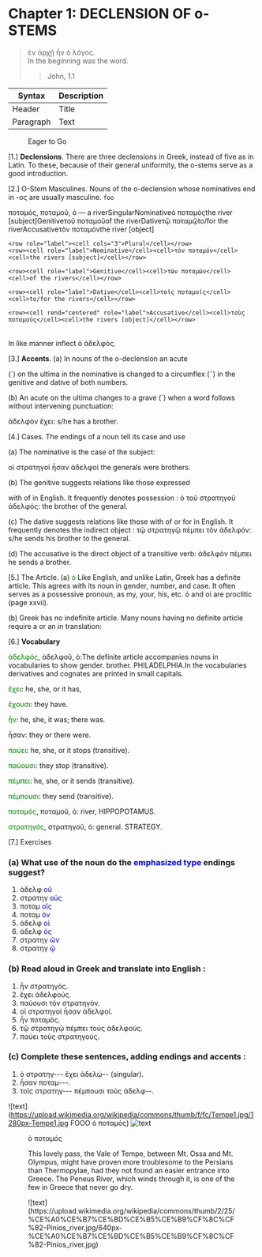# Chapter 1: DECLENSION OF ο-STEMS

 >  ἐν ἀρχῇ ἦν ὁ λόγος.<br/>
 >  In the beginning was the word.<br/>
>> John, 1.1

| Syntax      | Description |
| ----------- | ----------- |
| Header      | Title       |
| Paragraph   | Text        |
<figure><head>Eager to Go</head></figure>

[1.] **Declensions**. There are three declensions in Greek,
instead of five as in Latin. To these, because of their general uniformity, the o-stems serve as a good introduction.

[2.] Ο-Stem Masculines. Nouns of the ο-declension
whose nominatives end in -ος are usually masculine.
<code style="color : name_color">foo</code>
<table>
  <head>ποταμός, ποταμοῦ, ὁ — a river</head>
  <row role="label"><cell cols="3">Singular</cell></row>
    <row><cell role="label">Nominative</cell><cell>ὁ ποταμός</cell><cell>the river [subject]</cell></row>
    <row><cell role="label">Genitive</cell><cell>τοῦ ποταμοῦ</cell><cell>of the river</cell></row>
    <row><cell role="label">Dative</cell><cell>τῷ ποταμῷ</cell><cell>to/for the river</cell></row>
    <row><cell role="label">Accusative</cell><cell>τὸν ποταμόν</cell><cell>the river [object]</cell></row>

    <row role="label"><cell cols="3">Plural</cell></row>
    <row><cell role="label">Nominative</cell><cell>τὸν ποταμόν</cell><cell>the rivers [subject]</cell></row>

    <row><cell role="label">Genitive</cell><cell>τῶν ποταμῶν</cell><cell>of the rivers</cell></row>

    <row><cell role="label">Dative</cell><cell>τοῖς ποταμοῖς</cell><cell>to/for the rivers</cell></row>

    <row><cell rend="centered" role="label">Accusative</cell><cell>τοὺς ποταμούς</cell><cell>the rivers [object]</cell></row>

</table>



In like manner inflect ὁ ἀδελφός.

[3.] **Accents**.
(a) In nouns of the ο-declension an acute

(´) on the ultima in the nominative is changed to a
circumflex (῀) in the genitive and dative of both numbers.





<pb n="2"/>

</p><p>
(b) An acute on the ultima changes to a grave (`)
when a word follows without intervening punctuation:</p>
<p><foreign xml:id="p3.1">ἀδελφὸν ἔχει</foreign>: <gloss target="p3.1">s/he has a brother.</gloss></p>

</div>

[4.] Cases. The endings of a noun tell its case and use
</p><p>
(a) The nominative is the case of the subject:
</p><p>
<foreign>οἱ στρατηγοὶ ἦσαν ἀδελφοί</foreign> <gloss>the generals were brothers.</gloss>

(b) The genitive suggests relations like those expressed

with of in English. It frequently denotes possession :
<foreign>ὁ τοῦ στρατηγοῦ ἀδελφός:</foreign> <gloss>the brother of the general.</gloss>

(c) The dative suggests relations like those with of or
for in English. It frequently denotes the indirect object :
<foreign>τῷ στρατηγῷ πέμπει τὸν ἀδελφόν:</foreign> <gloss>s/he sends his brother to the general.</gloss>

(d) The accusative is the direct object of a transitive
verb: ἀδελφὸν πέμπει he sends a brother.

[5.] The Article.
(a) <span style="color:green">ὁ</span> Like English, and unlike Latin,
Greek has a definite article. This agrees with its noun
in gender, number, and case. It often serves as a possessive pronoun, as my, your, his, etc. ὁ and οἱ are proclitic
(page xxvii).

(b) Greek has no indefinite article. Many nouns having no definite article require a or an in translation:

[6.] **Vocabulary**</p>
  <list type="vocab">


<span style="color:green">ἀδελφός</span>, ἀδελφοῦ, ὁ:<note>The definite article accompanies nouns in vocabularies to show gender.</note> brother.  PHILADELPHIA.<note>In the vocabularies derivatives and cognates are printed in small capitals.</note>



<span style="color:green">ἔχει</span>: he, she, or it has,


<span style="color:green">ἔχουσι</span>: they have.


<span style="color:green">ἦν</span>: he, she, it was;  there was.


<rs n="https://atlas-test.fly.dev/morphology/form/245/" type="lemma">ἦσαν</rs>: they or there were.


<span style="color:green">παύει</span>: he, she, or it stops (transitive).



<span style="color:green">παύουσι</span>: they stop (transitive).


<span style="color:green">πέμπει</span>: he, she, or it sends (transitive).


<span style="color:green">πέμπουσι</span>: they send (transitive).


<span style="color:green">ποταμός</span>, ποταμοῦ, ὁ: river, HIPPOPOTAMUS.


<span style="color:green">στρατηγός</span>, στρατηγοῦ, ὁ: general. STRATEGY.





</div>

<pb n="3"/>


[7.] Exercises

### (a) What use of the noun do the <span style="color:blue">emphasized type</span> endings suggest?

1. ἀδελφ <span style="color:blue">οῦ</span>
2. στρατηγ <span style="color:blue">ούς</span>
3. ποταμ <span style="color:blue">οῖς</span>
4. ποταμ <span style="color:blue">όν</span>
5. ἀδελφ <span style="color:blue">οί</span>
6. ἀδελφ <span style="color:blue">ός</span>
7. στρατηγ <span style="color:blue">ῶν</span>
8. στρατηγ <span style="color:blue">ῷ</span>


### (b) Read aloud in Greek and translate into English :





1. ἦν στρατηγός.
2. ἔχει ἀδελφούς.
3. παύουσι τὸν στρατηγόν.
4. οἱ στρατηγοὶ ἦσαν ἀδελφοί. 
5. ἦν ποταμὸς. 
6. τῷ στρατηγῷ πέμπει τοὺς ἀδελφούς.
7. παύει τοὺς στρατηγούς.


### (c) Complete these sentences, adding endings and accents :


1. ὁ στρατηγ--- ἔχει ἀδελῴ-- (singular). 
2. ἦσαν ποταμ---.
3. τοῖς στρατηγ--- πέμπουσι τοὺς ἀδελφ--.



![text](https://upload.wikimedia.org/wikipedia/commons/thumb/f/fc/Tempe1.jpg/1280px-Tempe1.jpg FOOO ὁ ποταμός)
  ![text](https://upload.wikimedia.org/wikipedia/commons/b/b2/Pineios_river_%28thessaly%29_map.jpg)
<figure><head>ὁ ποταμός</head>
<p>This lovely pass, the Vale of Tempe, between Mt. Ossa and Mt. Olympus,
might have proven more troublesome to the Persians than Thermopylae, had
they not found an easier entrance into Greece. The Peneus River, which
winds through it, is one of the few in Greece that never go dry.</p></figure>
<figure>![text](https://upload.wikimedia.org/wikipedia/commons/thumb/2/25/%CE%A0%CE%B7%CE%BD%CE%B5%CE%B9%CF%8C%CF%82-Pinios_river.jpg/640px-%CE%A0%CE%B7%CE%BD%CE%B5%CE%B9%CF%8C%CF%82-Pinios_river.jpg)</figure></p>
<pb n="4"/>

</div>

</div>
